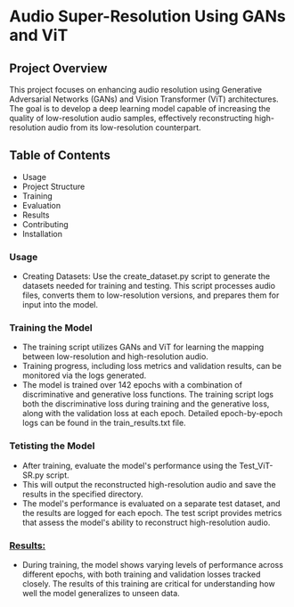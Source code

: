 # Audio Super-Resolution Using GANs and ViT
## Project Overview
This project focuses on enhancing audio resolution using Generative Adversarial Networks (GANs) and Vision Transformer (ViT) architectures. The goal is to develop a deep learning model capable of increasing the quality of low-resolution audio samples, effectively reconstructing high-resolution audio from its low-resolution counterpart.
## Table of Contents
* Usage
* Project Structure
* Training
* Evaluation
* Results
* Contributing
* Installation

### Usage
* Creating Datasets:
  Use the create_dataset.py script to generate the datasets needed for training and testing. This script processes audio files, converts them to low-resolution versions, and prepares them for input into the model.

### Training the Model
* The training script utilizes GANs and ViT for learning the mapping between low-resolution and high-resolution audio.
* Training progress, including loss metrics and validation results, can be monitored via the logs generated.
* The model is trained over 142 epochs with a combination of discriminative and generative loss functions. The training script logs both the discriminative loss during training and the generative loss, along with the validation loss at each epoch. Detailed epoch-by-epoch logs can be found in the train_results.txt file.

### Tetisting the Model
* After training, evaluate the model's performance using the Test_ViT-SR.py script.
* This will output the reconstructed high-resolution audio and save the results in the specified directory.
* The model's performance is evaluated on a separate test dataset, and the results are logged for each epoch. The test script provides metrics that assess the model's ability to reconstruct high-resolution audio.

### [Results:]([https://www.google.com](https://github.com/itayt7/audio_super_resolution_proj/blob/b51bbf7f95f26bb3f8ffa14f6bce5f04a382de15/audio%20super%20resolution.xlsx))

* During training, the model shows varying levels of performance across different epochs, with both training and validation losses tracked closely. The results of this training are critical for understanding how well the model generalizes to unseen data.

  
